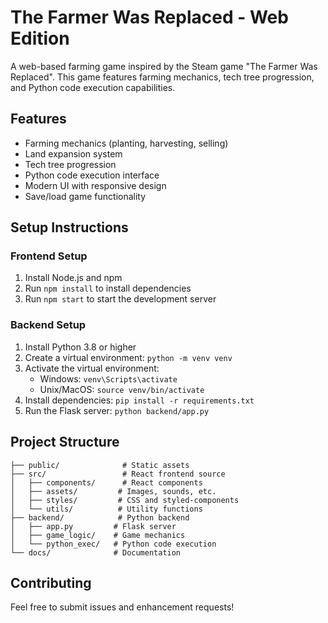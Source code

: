 # The Farmer Was Replaced - Web Edition

A web-based farming game inspired by the Steam game "The Farmer Was Replaced". This game features farming mechanics, tech tree progression, and Python code execution capabilities.

## Features

- Farming mechanics (planting, harvesting, selling)
- Land expansion system
- Tech tree progression
- Python code execution interface
- Modern UI with responsive design
- Save/load game functionality

## Setup Instructions

### Frontend Setup
1. Install Node.js and npm
2. Run `npm install` to install dependencies
3. Run `npm start` to start the development server

### Backend Setup
1. Install Python 3.8 or higher
2. Create a virtual environment: `python -m venv venv`
3. Activate the virtual environment:
   - Windows: `venv\Scripts\activate`
   - Unix/MacOS: `source venv/bin/activate`
4. Install dependencies: `pip install -r requirements.txt`
5. Run the Flask server: `python backend/app.py`

## Project Structure

```
├── public/              # Static assets
├── src/                 # React frontend source
│   ├── components/      # React components
│   ├── assets/         # Images, sounds, etc.
│   ├── styles/         # CSS and styled-components
│   └── utils/          # Utility functions
├── backend/            # Python backend
│   ├── app.py         # Flask server
│   ├── game_logic/    # Game mechanics
│   └── python_exec/   # Python code execution
└── docs/              # Documentation
```

## Contributing

Feel free to submit issues and enhancement requests! 